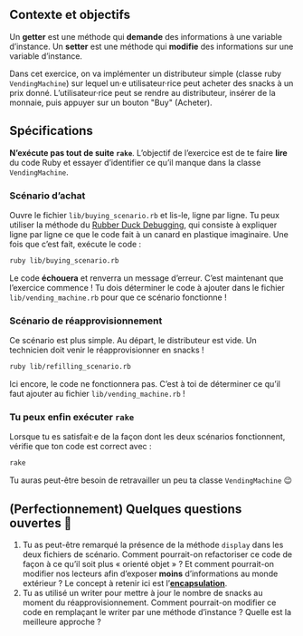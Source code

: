 ## Contexte et objectifs

Un **getter** est une méthode qui **demande** des informations à une
variable d’instance.
Un **setter** est une méthode qui **modifie** des
informations sur une variable d’instance.

Dans cet exercice, on va implémenter un distributeur simple (classe ruby
`VendingMachine`) sur lequel un·e utilisateur·rice peut acheter des
snacks à un prix donné. L’utilisateur·rice peut se rendre au
distributeur, insérer de la monnaie, puis appuyer sur un bouton "Buy"
(Acheter).

## Spécifications

**N’exécute pas tout de suite `rake`**. L’objectif de l’exercice est de
te faire **lire** du code Ruby et essayer d’identifier ce qu’il manque
dans la classe `VendingMachine`.

### Scénario d’achat

Ouvre le fichier `lib/buying_scenario.rb` et lis-le, ligne par ligne. Tu
peux utiliser la méthode du [Rubber Duck
Debugging](https://rubberduckdebugging.com/), qui consiste à expliquer
ligne par ligne ce que le code fait à un canard en plastique imaginaire.
Une fois que c’est fait, exécute le code :

```bash
ruby lib/buying_scenario.rb
```

Le code **échouera** et renverra un message d’erreur. C’est maintenant
que l’exercice commence ! Tu dois déterminer le code à ajouter dans le
fichier `lib/vending_machine.rb` pour que ce scénario fonctionne !

### Scénario de réapprovisionnement

Ce scénario est plus simple. Au départ, le distributeur est vide. Un
technicien doit venir le réapprovisionner en snacks !

```bash
ruby lib/refilling_scenario.rb
```

Ici encore, le code ne fonctionnera pas. C’est à toi de déterminer ce
qu’il faut ajouter au fichier `lib/vending_machine.rb` !

### Tu peux enfin exécuter `rake`

Lorsque tu es satisfait·e de la façon dont les deux scénarios
fonctionnent, vérifie que ton code est correct avec :

```bash
rake
```

Tu auras peut-être besoin de retravailler un peu ta classe
`VendingMachine` 😉

## (Perfectionnement) Quelques questions ouvertes 🤔

1.  Tu as peut-être remarqué la présence de la méthode `display` dans
    les deux fichiers de scénario. Comment pourrait-on refactoriser ce
    code de façon à ce qu’il soit plus « orienté objet » ? Et comment
    pourrait-on modifier nos lecteurs afin d’exposer **moins**
    d’informations au monde extérieur ? Le concept à retenir ici est
    l’[**encapsulation**](https://fr.wikipedia.org/wiki/Encapsulation_(programmation)).
2.  Tu as utilisé un writer pour mettre à jour le nombre de snacks au
    moment du réapprovisionnement. Comment pourrait-on modifier ce code
    en remplaçant le writer par une méthode d’instance ? Quelle est la
    meilleure approche ?

